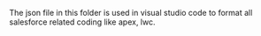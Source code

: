 The json file in this folder is used in visual studio code to format all salesforce related coding like apex, lwc.
